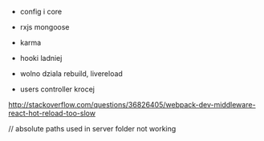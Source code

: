 
- config i core

- rxjs mongoose

- karma

- hooki ladniej

- wolno dziala rebuild, livereload

- users controller krocej

http://stackoverflow.com/questions/36826405/webpack-dev-middleware-react-hot-reload-too-slow


// absolute paths used in server folder not working